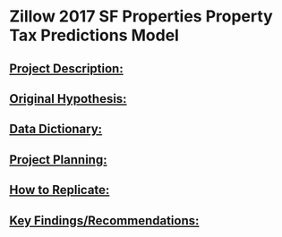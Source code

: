 # Zillow 2017 SF Properties Property Tax Predictions Model

## <u> Project Description: </u>

## <u> Original Hypothesis: </u>

## <u> Data Dictionary: </u>

## <u> Project Planning: </u>

## <u> How to Replicate: </u>

## <u> Key Findings/Recommendations: </u>
